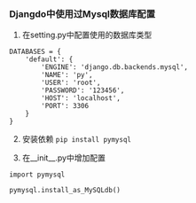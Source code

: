 ### Djangdo中使用过Mysql数据库配置

1. 在setting.py中配置使用的数据库类型
```
DATABASES = {
    'default': {
        'ENGINE': 'django.db.backends.mysql',
        'NAME': 'py',
        'USER': 'root',
        'PASSWORD': '123456',
        'HOST': 'localhost',
        'PORT': 3306
    }
}
```

2. 安装依赖
 `pip install pymysql`
 
3. 在__init__.py中增加配置
```
import pymysql

pymysql.install_as_MySQLdb()
```